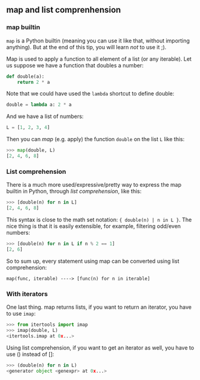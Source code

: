 ## map and list comprenhension

### map builtin

`map` is a Python builtin (meaning you can use it like that, without importing anything). But at the end of this tip, you will learn *not* to use it ;).

Map is used to apply a function to all element of a list (or any iterable). Let us suppose we have a function that doubles a number:
```python
def double(a):
    return 2 * a
```

Note that we could have used the `lambda` shortcut to define double:
```python
double = lambda a: 2 * a
```

And we have a list of numbers:
```python
L = [1, 2, 3, 4]
```

Then you can *map* (e.g. apply) the function `double` on the list `L` like this:
```python
>>> map(double, L)
[2, 4, 6, 8]
```

### List comprehension

There is a much more used/expressive/pretty way to express the map builtin in Python, through *list comprehension*, like this:
```python
>>> [double(n) for n in L]
[2, 4, 6, 8]
```

This syntax is close to the math set notation: `{ double(n) | n in L }`. The nice thing is that it is easily extensible, for example, filtering odd/even numbers:
```python
>>> [double(n) for n in L if n % 2 == 1]
[2, 6]
```

So to sum up, every statement using map can be converted using list comprehension:
```
map(func, iterable) ----> [func(n) for n in iterable]
```

### With iterators

One last thing. map returns lists, if you want to return an iterator, you have to use `imap`:
```python
>>> from itertools import imap
>>> imap(double, L)
<itertools.imap at 0x...>
```

Using list comprehension, if you want to get an iterator as well, you have to use () instead of []:
```python
>>> (double(n) for n in L)
<generator object <genexpr> at 0x...>
```

